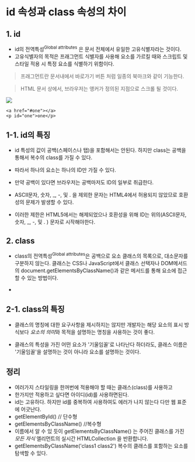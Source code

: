 # id 속성과 class 속성의 차이

## 1. id
 * id의 전역특성<sup>Global attributes</sup> 은 문서 전체에서 유일한 고유식별자라는 것이다.
* 고유식별자의 목적은 프래그먼트 식별자를 사용해 요소를 가르킬 때와 스크립트 및 스타일 적용 시 특정 요소를 식별하기 위함이다. 

> 프래그먼트란 문서내에서 바로가기 버튼 처럼 일종의 북마크와 같이 기능한다. 

> HTML 문서 상에서, 브라우저는 앵커가 정의된 지점으로 스크롤 될 것이다.

![](https://github.com/anotheranotherhoon/TIL/blob/master/HTML/img/difference_between_id_class.gif?raw=true)

```
<a href="#one"></a>
<p id="one">one</p>
```

## 1-1. id의 특징
* id 특성의 값이 공백(스페이스나 탭)을 포함해서는 안된다. 하지만 class는 공백을 통해서 복수의 class를 가질 수 있다.

* 따라서 하나의 요소는 하나의 ID만 가질 수 있다.
* 만약 공백이 있다면 브라우저는 공백마저도 ID의 일부로 취급한다.

* ASCII문자, 숫자, _, -, 및 . 을 제외한 문자는 HTML4에서 허용되지 않았므로 호환성의 문제가 발생할 수 있다.
* 이러한 제한은 HTML5에서는 해제되었으나 호환성을 위해 ID는 위의(ASCII문자, 숫자, _, -, 및 . ) 문자로 시작해야한다.

## 2. class
* class의 전역특성<sup>Global attributes</sup>은 공백으로 요소 클래스의 목록으로, 대소문자를 구분하지 않는다. 클래스는 CSS나 JavaScript에서 클래스 선택자나 DOM메서드의 document.getElementsByClassName()과 같은 메서드를 통해 요소에 접근할 수 있는 방법이다.

* 

## 2-1. class의 특징
* 클래스의 명칭에 대한 요구사항을 제시하지는 않지만 개발자는 해당 요소의 표시 방식보다 *요소의 의미*와 목적을 설명하는 명칭을 사용하는 것이 좋다.

* 클래스의 특성을 가진 어떤 요소가 '기울임꼴'로 나타난다 하더라도, 클래스 이름은 '기울임꼴'을 설명하는 것이 아니라 요소를 설명하는 것이다.


## 정리
* 여러가지 스타일링을 한꺼번에 적용해야 할 때는 클래스(class)를 사용하고 
* 한가지만 적용하고 싶다면 아이디(id)를 사용하면된다.
* id는 고유하다. 하지만 id를 중복하여 사용하여도 에러가 나지 않는다 다만 웹 표준에 어긋난다.
* getElementById() // 단수형
* getElementsByClassName() //복수형
* 이름에서 알 수 있 듯이 getElementsByClassName() 는 주어진 클래스를 가진 *모든 자식* 엘리먼트의 실시간 HTMLCollection 을 반환합니다.
* getElementsByClassName('class1 class2') 복수의 클래스를 포함하는 요소를 탐색할 수 있다.
